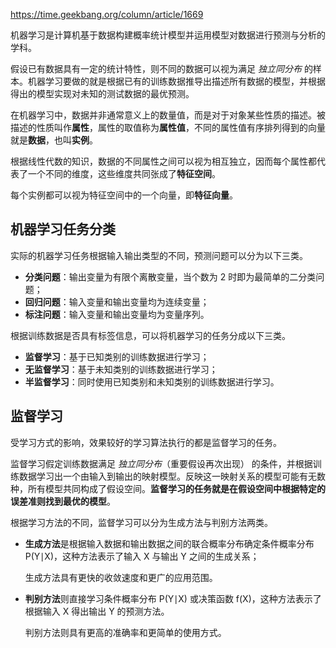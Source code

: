 https://time.geekbang.org/column/article/1669

机器学习是计算机基于数据构建概率统计模型并运用模型对数据进行预测与分析的学科。

假设已有数据具有一定的统计特性，则不同的数据可以视为满足 *独立同分布* 的样本。机器学习要做的就是根据已有的训练数据推导出描述所有数据的模型，并根据得出的模型实现对未知的测试数据的最优预测。

在机器学习中，数据并非通常意义上的数量值，而是对于对象某些性质的描述。被描述的性质叫作**属性**，属性的取值称为**属性值**，不同的属性值有序排列得到的向量就是**数据**，也叫**实例**。

根据线性代数的知识，数据的不同属性之间可以视为相互独立，因而每个属性都代表了一个不同的维度，这些维度共同张成了**特征空间**。

每个实例都可以视为特征空间中的一个向量，即**特征向量**。

## 机器学习任务分类

实际的机器学习任务根据输入输出类型的不同，预测问题可以分为以下三类。

* **分类问题**：输出变量为有限个离散变量，当个数为 2 时即为最简单的二分类问题；
* **回归问题**：输入变量和输出变量均为连续变量；
* **标注问题**：输入变量和输出变量均为变量序列。

根据训练数据是否具有标签信息，可以将机器学习的任务分成以下三类。

* **监督学习**：基于已知类别的训练数据进行学习；
* **无监督学习**：基于未知类别的训练数据进行学习；
* **半监督学习**：同时使用已知类别和未知类别的训练数据进行学习。

## 监督学习

受学习方式的影响，效果较好的学习算法执行的都是监督学习的任务。

监督学习假定训练数据满足 *独立同分布*（重要假设再次出现） 的条件，并根据训练数据学习出一个由输入到输出的映射模型。反映这一映射关系的模型可能有无数种，所有模型共同构成了假设空间。**监督学习的任务就是在假设空间中根据特定的误差准则找到最优的模型**。

根据学习方法的不同，监督学习可以分为生成方法与判别方法两类。

* **生成方法**是根据输入数据和输出数据之间的联合概率分布确定条件概率分布 P(Y∣X)，这种方法表示了输入 X 与输出 Y 之间的生成关系；

  生成方法具有更快的收敛速度和更广的应用范围。

* **判别方法**则直接学习条件概率分布 P(Y∣X) 或决策函数 f(X)，这种方法表示了根据输入 X 得出输出 Y 的预测方法。

  判别方法则具有更高的准确率和更简单的使用方式。



[1]: /statistics/under-over-fit?id=三种拟合的演变

